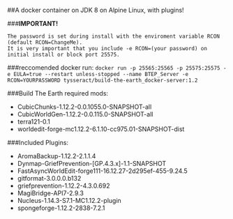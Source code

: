##A docker container on JDK 8 on Alpine Linux, with plugins!

###**IMPORTANT!**
```rcon is enabled on port 25575 as this is the only way to interact with the terminal (without plugins). 
The password is set during install with the enviroment variable RCON (default RCON=ChangeMe). 
It is very important that you include -e RCON=(your password) on initial install or block port 25575.
```
###reccomended docker run:
`docker run -p 25565:25565 -p 25575:25575 -e EULA=true --restart unless-stopped --name BTEP_Server -e RCON=YOURPASSWORD tysseract/build-the-earth_docker-server:1.2`

###Build The Earth required mods:
- CubicChunks-1.12.2-0.0.1055.0-SNAPSHOT-all
- CubicWorldGen-1.12.2-0.0.115.0-SNAPSHOT-all
- terra121-0.1
- worldedit-forge-mc1.12.2-6.1.10-cc975.01-SNAPSHOT-dist

###Included Plugins:
- AromaBackup-1.12.2-2.1.1.4
- Dynmap-GriefPrevention-[GP.4.3.x]-1.1-SNAPSHOT
- FastAsyncWorldEdit-forge111-16.12.27-2d295ef-455-9.24.5
- gitformat-3.0.0.0.b132
- griefprevention-1.12.2-4.3.0.692
- MagiBridge-API7-2.9.3
- Nucleus-1.14.3-S7.1-MC1.12.2-plugin
- spongeforge-1.12.2-2838-7.2.1